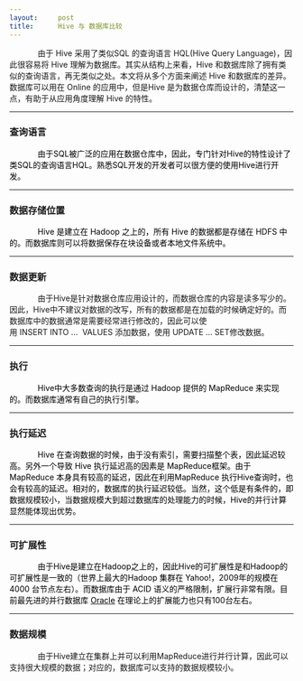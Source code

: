 ```yaml
---
layout:     post
title:      Hive 与 数据库比较
---
```

<div id="article_content" class="article_content clearfix csdn-tracking-statistics" data-pid="blog" data-mod="popu_307" data-dsm="post">
								            <link rel="stylesheet" href="https://csdnimg.cn/release/phoenix/template/css/ck_htmledit_views-f76675cdea.css">
						<div class="htmledit_views" id="content_views">
                <p style="text-indent:50px;"><span>由于 Hive 采用了类似SQL 的查询语言 HQL(Hive Query Language)，因此很容易将 Hive 理解为数据库。其实从结构上来看，Hive 和数据库除了拥有类似的查询语言，再无类似之处。本文将从多个方面来阐述 Hive 和数据库的差异。数据库可以用在 Online 的应用中，但是Hive 是为数据仓库而设计的，清楚这一点，有助于从应用角度理解 Hive 的特性。</span></p>

<hr><h3 style="margin-left:0cm;">查询语言</h3>

<p style="text-indent:50px;"><span style="color:#000000;">由于SQL</span><span style="color:#000000;">被广泛的应用在数据仓库中，因此，专门针对</span><span style="color:#000000;">Hive</span><span style="color:#000000;">的特性设计了类</span><span style="color:#000000;">SQL</span><span style="color:#000000;">的查询语言</span><span style="color:#000000;">HQL</span><span style="color:#000000;">。熟悉</span><span style="color:#000000;">SQL</span><span style="color:#000000;">开发的开发者可以很方便的使用</span><span style="color:#000000;">Hive</span><span style="color:#000000;">进行开发。</span></p>

<hr><h3 style="margin-left:0cm;">数据存储位置</h3>

<p style="text-indent:50px;"><span style="color:#000000;">Hive 是建立在</span><span style="color:#000000;"> Hadoop </span><span style="color:#000000;">之上的，所有</span><span style="color:#000000;"> Hive </span><span style="color:#000000;">的数据都是存储在</span><span style="color:#000000;"> HDFS </span><span style="color:#000000;">中的。而数据库则可以将数据保存在块设备或者本地文件系统中。</span></p>

<hr><h3 style="margin-left:0cm;">数据更新</h3>

<p style="text-indent:50px;"><span>由于Hive是针对数据仓库应用设计的，而数据仓库的内容是读多写少的。因此，Hive中不建议对数据的改写，所有的数据都是在加载的时候确定好的。而数据库中的数据通常是需要经常进行修改的，因此可以使用 INSERT INTO …  VALUES 添加数据，使用 UPDATE … SET修改数据。</span></p>

<hr><h3 style="margin-left:0cm;">执行</h3>

<p style="text-indent:50px;"><span style="color:#000000;">Hive</span><span style="color:#000000;">中大多数查询的执行是通过</span><span style="color:#000000;"> Hadoop </span><span style="color:#000000;">提供的</span><span style="color:#000000;"> MapReduce </span><span style="color:#000000;">来实现的。而数据库通常有自己的执行引擎。</span></p>

<hr><h3 style="margin-left:0cm;">执行延迟</h3>

<p style="text-indent:50px;"><span style="color:#000000;">Hive </span><span style="color:#000000;">在查询数据的时候，由于没有索引，需要扫描整个表，因此延迟较高。另外一个导致</span><span style="color:#000000;"> Hive </span><span style="color:#000000;">执行延迟高的因素是</span><span style="color:#000000;"> MapReduce</span><span style="color:#000000;">框架。由于</span><span style="color:#000000;">MapReduce </span><span style="color:#000000;">本身具有较高的延迟，因此在利用</span><span style="color:#000000;">MapReduce </span><span style="color:#000000;">执行</span><span style="color:#000000;">Hive</span><span style="color:#000000;">查询时，也会有较高的延迟。相对的，数据库的执行延迟较低。当然，这个低是有条件的，即数据规模较小，当数据规模大到超过数据库的处理能力的时候，</span><span style="color:#000000;">Hive</span><span style="color:#000000;">的并行计算显然能体现出优势。</span></p>

<hr><h3 style="margin-left:0cm;">可扩展性</h3>

<p style="text-indent:50px;"><span style="color:#000000;">由于</span><span style="color:#000000;">Hive</span><span style="color:#000000;">是建立在</span><span style="color:#000000;">Hadoop</span><span style="color:#000000;">之上的，因此</span><span style="color:#000000;">Hive</span><span style="color:#000000;">的可扩展性是和</span><span style="color:#000000;">Hadoop</span><span style="color:#000000;">的可扩展性是一致的（世界上最大的</span><span style="color:#000000;">Hadoop </span><span style="color:#000000;">集群在</span><span style="color:#000000;"> Yahoo!</span><span style="color:#000000;">，</span><span style="color:#000000;">2009</span><span style="color:#000000;">年的规模在</span><span style="color:#000000;">4000 </span><span style="color:#000000;">台节点左右）。而数据库由于</span><span style="color:#000000;"> ACID </span><span style="color:#000000;">语义的严格限制，扩展行非常有限。目前最先进的并行数据库</span><span style="color:#000000;"> <a href="http://lib.csdn.net/base/oracle" rel="nofollow"><span style="color:#000000;">Oracle</span></a> </span><span style="color:#000000;">在理论上的扩展能力也只有</span><span style="color:#000000;">100</span><span style="color:#000000;">台左右。</span></p>

<hr><h3 style="margin-left:0cm;">数据规模</h3>

<p style="text-indent:50px;">由于Hive建立在集群上并可以利用MapReduce进行并行计算，因此可以支持很大规模的数据；对应的，数据库可以支持的数据规模较小。</p>            </div>
                </div>